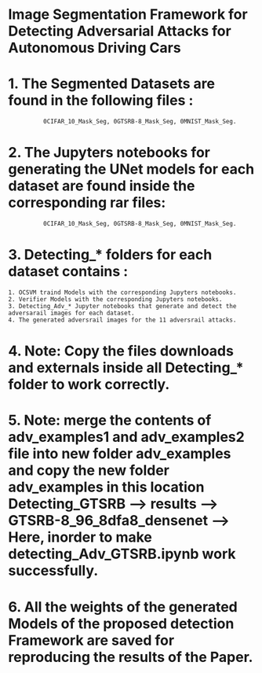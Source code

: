 # Image Segmentation Framework for Detecting Adversarial Attacks for Autonomous Driving Cars

# 1. The Segmented Datasets are found in the following files : 
              0CIFAR_10_Mask_Seg, 0GTSRB-8_Mask_Seg, 0MNIST_Mask_Seg.

# 2. The Jupyters notebooks for generating the UNet models for each dataset are found inside the corresponding  rar files:
              0CIFAR_10_Mask_Seg, 0GTSRB-8_Mask_Seg, 0MNIST_Mask_Seg.
# 3. Detecting_* folders for each dataset contains :

    1. OCSVM traind Models with the corresponding Jupyters notebooks.
    2. Verifier Models with the corresponding Jupyters notebooks. 
    3. Detecting_Adv_* Jupyter notebooks that generate and detect the adversarail images for each dataset.
    4. The generated adversrail images for the 11 adversrail attacks.
# 4. Note: Copy the files downloads and externals inside all Detecting_*  folder to work correctly.
# 5. Note: merge the contents of adv_examples1 and adv_examples2 file into new folder adv_examples and copy the new folder adv_examples in this location Detecting_GTSRB --> results --> GTSRB-8_96_8dfa8_densenet --> Here, inorder to make detecting_Adv_GTSRB.ipynb work successfully.

# 6. All the weights of the generated Models of the proposed detection Framework are saved for reproducing the results of the Paper.